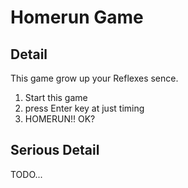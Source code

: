 # Homerun Game
## Detail
This game grow up your Reflexes sence.
1. Start this game
2. press Enter key at just timing
3. HOMERUN!!
OK?

## Serious Detail
TODO...
